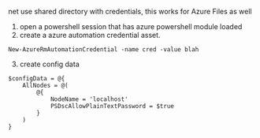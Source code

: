  net use shared directory with credentials, this works for Azure Files as well
 
1. open a powershell session that has azure powershell module loaded
2. create a azure automation credential asset.

`New-AzureRmAutomationCredential -name cred -value blah`

3. create config data
```
$configData = @{
    AllNodes = @(
        @{
            NodeName = 'localhost'
            PSDscAllowPlainTextPassword = $true
        }
    )
}
```
